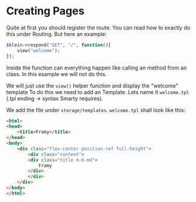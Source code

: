 # Creating Pages

Quite at first you should register the route. You can read how to exactly do this under
Routing. But here an example:

```php
$klein->respond("GET", "/", function(){
    view("welcome");
});
```

Inside the function can everything happen like calling an method from an class. In this
example we will not do this.

We will just use the `view()` helper function and display the "welcome" template
To do this we need to add an Template. Lets name it `welcome.tpl` (.tpl ending -> syntax
Smarty requires).

We add the file under `storage/templates`.
`welcome.tpl` shall look like this:

```html
<html>
<head>
    <title>Framy</title>
</head>
<body>
    <div class="flex-center position-ref full-height">
        <div class="content">
        <div class="title m-b-md">
            Framy
        </div>
        </div>
    </div>
</body>
</html>
```